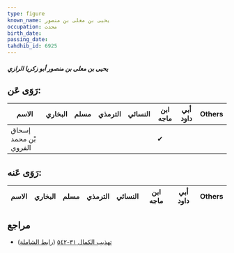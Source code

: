 ```yaml
---
type: figure
known_name: يحيى بن معلى بن منصور
occupation: محدث
birth_date:
passing_date:
tahdhib_id: 6925
---
```

##### يحيى بن معلى بن منصور أبو زكريا الرازي

## رَوَى عَن:
| الاسم                 | البخاري | مسلم | الترمذي | النسائي | ابن ماجه | أبي داود | Others |
| --------------------- | ------- | ---- | ------- | ------- | -------- | -------- | ------ |
| إسحاق بْن محمد الفروي |         |      |         |         | ✔        |          |        |
## رَوَى عَنه:
| الاسم | البخاري | مسلم | الترمذي | النسائي | ابن ماجه | أبي داود | Others |
| ----- | ------- | ---- | ------- | ------- | -------- | -------- | ------ |
## مراجع
- [تهذيب الكمال ٣١-٥٤٢](obsidian://open?vault=Tahdhib-al-Kamal&file=Figures/٦٩٢٥-يحيى%20بن%20معلى%20بن%20منصور%20أبو%20زكريا%20الرازي) ([رابط الشاملة](https://shamela.ws/book/3722/17090))